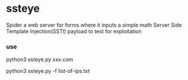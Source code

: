 # ssteye
Spider a web server for forms where it inputs a simple math Server Side Template Injection(SSTI) payload to test for exploitation


### use
python3 ssteye.py xxx.com


python3 ssteye.py -f list-of-ips.txt
